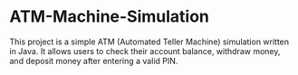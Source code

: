 # ATM-Machine-Simulation
This project is a simple ATM (Automated Teller Machine) simulation written in Java. It allows users to check their account balance, withdraw money, and deposit money after entering a valid PIN.
